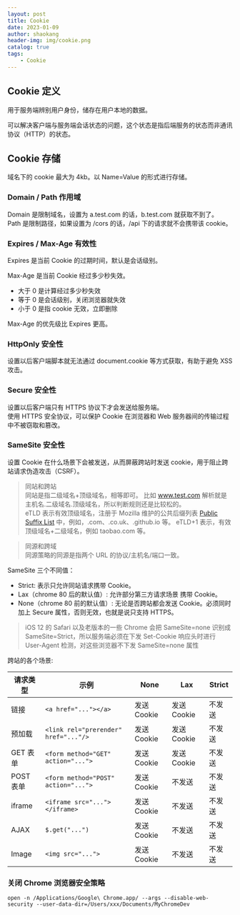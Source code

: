 ```yaml
---
layout: post
title: Cookie
date: 2023-01-09
author: shaokang
header-img: img/cookie.png
catalog: true
tags:
    - Cookie
---
```


## Cookie 定义

用于服务端辨别用户身份，储存在用户本地的数据。

可以解决客户端与服务端会话状态的问题，这个状态是指后端服务的状态而非通讯协议（HTTP）的状态。

## Cookie 存储

域名下的 cookie 最大为 4kb。以 Name=Value 的形式进行存储。

### Domain / Path 作用域

Domain 是限制域名，设置为 a.test.com 的话，b.test.com 就获取不到了。
Path 是限制路径，如果设置为 /cors 的话，/api 下的请求就不会携带该 cookie。

### Expires / Max-Age 有效性

Expires 是当前 Cookie 的过期时间，默认是会话级别。

Max-Age 是当前 Cookie 经过多少秒失效。

-   大于 0 是计算经过多少秒失效
-   等于 0 是会话级别，关闭浏览器就失效
-   小于 0 是指 cookie 无效，立即删除

Max-Age 的优先级比 Expires 更高。

### HttpOnly 安全性

设置以后客户端脚本就无法通过 document.cookie 等方式获取，有助于避免 XSS 攻击。

### Secure 安全性

设置以后客户端只有 HTTPS 协议下才会发送给服务端。  
使用 HTTPS 安全协议，可以保护 Cookie 在浏览器和 Web 服务器间的传输过程中不被窃取和篡改。

### SameSite 安全性

设置 Cookie 在什么场景下会被发送，从而屏蔽跨站时发送 cookie，用于阻止跨站请求伪造攻击（CSRF）。

> 同站和跨站  
> 同站是指二级域名+顶级域名，相等即可。
> 比如 www.test.com 解析就是 主机名.二级域名.顶级域名，所以判断规则还是比较松的。  
> eTLD 表示有效顶级域名，注册于 Mozilla 维护的公共后缀列表 [Public Suffix List](https://publicsuffix.org/list/public_suffix_list.dat) 中，例如，.com、.co.uk、.github.io 等。
> eTLD+1 表示，有效顶级域名+二级域名，例如 taobao.com 等。

> 同源和跨域  
> 同源策略的同源是指两个 URL 的协议/主机名/端口一致。

SameSite 三个不同值：

-   Strict: 表示只允许同站请求携带 Cookie。
-   Lax（chrome 80 后的默认值）: 允许部分第三方请求场景 携带 Cookie。
-   None（chrome 80 前的默认值）: 无论是否跨站都会发送 Cookie。必须同时加上 Secure 属性，否则无效，也就是说只支持 HTTPS。

> iOS 12 的 Safari 以及老版本的一些 Chrome 会把 SameSite=none 识别成 SameSite=Strict，所以服务端必须在下发 Set-Cookie 响应头时进行 User-Agent 检测，对这些浏览器不下发 SameSite=none 属性

跨站的各个场景:

| 请求类型  | 示例                                 | None        | Lax         | Strict |
| --------- | ------------------------------------ | ----------- | ----------- | ------ |
| 链接      | `<a href="..."></a>`                 | 发送 Cookie | 发送 Cookie | 不发送 |
| 预加载    | `<link rel="prerender" href="..."/>` | 发送 Cookie | 发送 Cookie | 不发送 |
| GET 表单  | `<form method="GET" action="...">`   | 发送 Cookie | 发送 Cookie | 不发送 |
| POST 表单 | `<form method="POST" action="...">`  | 发送 Cookie | 不发送      | 不发送 |
| iframe    | `<iframe src="..."></iframe>`        | 发送 Cookie | 不发送      | 不发送 |
| AJAX      | `$.get("...")`                       | 发送 Cookie | 不发送      | 不发送 |
| Image     | `<img src="...">`                    | 发送 Cookie | 不发送      | 不发送 |

### 关闭 Chrome 浏览器安全策略

```
open -n /Applications/Google\ Chrome.app/ --args --disable-web-security --user-data-dir=/Users/xxx/Documents/MyChromeDev
```
